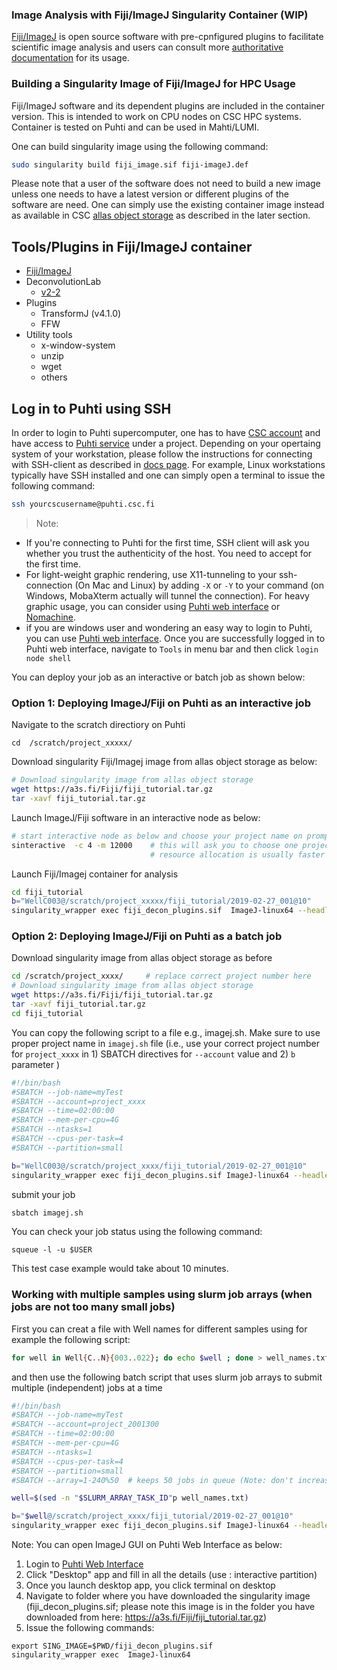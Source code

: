 ### Image Analysis with Fiji/ImageJ Singularity Container (WIP)

[Fiji/ImageJ](https://imagej.net/software/fiji/) is open source software with pre-cpnfigured plugins to facilitate scientific image analysis and users can consult more [authoritative documentation](https://imagej.net/learn/) for its usage.

### Building a Singularity Image of Fiji/ImageJ for HPC Usage

Fiji/ImageJ software and its dependent plugins are included in the container version. This is intended to work on CPU nodes on CSC HPC systems. Container is tested on Puhti and can be used in Mahti/LUMI.

One can build singularity image using the following command:

```bash
sudo singularity build fiji_image.sif fiji-imageJ.def

```
Please note that  a user of the software does not need to build a new image unless one needs to have a latest version or different plugins of the software are need. One can simply use the existing container image instead as available in CSC [allas object storage](https://docs.csc.fi/data/Allas/) as described in the later section.

## Tools/Plugins in Fiji/ImageJ container

- [Fiji/ImageJ](https://downloads.imagej.net/fiji/latest/)
- DeconvolutionLab
    - [v2-2](http://bigwww.epfl.ch/deconvolution/deconvolutionlab2)
- Plugins 
    - TransformJ (v4.1.0)
    - FFW
- Utility tools
    - x-window-system
    - unzip
    - wget
    - others


## Log in to Puhti using SSH

In order to login to Puhti supercomputer, one has to have [CSC account](https://docs.csc.fi/accounts/how-to-create-new-user-account/) and have access to [Puhti service](https://docs.csc.fi/accounts/how-to-add-service-access-for-project/) under a project. Depending on your opertaing system of your workstation, please follow the instructions for connecting with SSH-client as described in [docs page](https://docs.csc.fi/computing/connecting/). For example, Linux workstations typically have SSH installed and one can simply open a terminal to issue the following command:

```bash
ssh yourcscusername@puhti.csc.fi
```
> Note: 

 - If you're connecting to Puhti for the first time, SSH client will ask you whether you trust the authenticity of the host. You need to accept for the first time.
 - For light-weight graphic rendering, use X11-tunneling to your ssh-connection (On Mac and Linux) by adding `-X` or `-Y` to your command (on Windows, MobaXterm actually will tunnel the connection). For heavy graphic usage, you can consider using [Puhti web interface](https://docs.csc.fi/computing/webinterface/) or [Nomachine](https://docs.csc.fi/apps/nomachine/). 
 - if you are windows user and wondering an easy way to login to Puhti, you can use [Puhti web interface](https://www.puhti.csc.fi/public/login.html). Once you are successfully logged in to Puhti web interface, navigate to `Tools` in menu bar and then click  `login node shell`

You can deploy your job as an interactive or batch job as shown below:
 
### Option 1: Deploying ImageJ/Fiji on Puhti as an interactive job 

Navigate to the scratch directiory on Puhti

```
cd  /scratch/project_xxxxx/
```

Download singularity Fiji/Imagej image from allas object storage as below:

```bash
# Download singularity image from allas object storage
wget https://a3s.fi/Fiji/fiji_tutorial.tar.gz
tar -xavf fiji_tutorial.tar.gz
```

Launch  ImageJ/Fiji software in an interactive node as below:

```bash
# start interactive node as below and choose your project name on prompt
sinteractive  -c 4 -m 12000    # this will ask you to choose one project, choose project no.
                               # resource allocation is usually faster but may take sometime if interactive nodes are under heavy use
```
Launch Fiji/Imagej container for analysis

```bash
cd fiji_tutorial
b="WellC003@/scratch/project_xxxxx/fiji_tutorial/2019-02-27_001@10"    # replace correct project number for `project_xxxxx` in the path
singularity_wrapper exec fiji_decon_plugins.sif  ImageJ-linux64 --headless --console -macro ./HeadlessDeconPassedPaths.ijm $b

```

### Option 2:  Deploying ImageJ/Fiji  on Puhti as a batch job 

Download singularity image from allas object storage as before

```bash
cd /scratch/project_xxxx/     # replace correct project number here
# Download singularity image from allas object storage
wget https://a3s.fi/Fiji/fiji_tutorial.tar.gz
tar -xavf fiji_tutorial.tar.gz
cd fiji_tutorial

```

You can copy the following script to a file e.g., imagej.sh. Make sure to use proper project name in `imagej.sh` file (i.e., use your correct project number for  `project_xxxx` in 1) SBATCH directives for `--account` value and 2) `b` parameter )   

```bash
#!/bin/bash
#SBATCH --job-name=myTest
#SBATCH --account=project_xxxx
#SBATCH --time=02:00:00
#SBATCH --mem-per-cpu=4G
#SBATCH --ntasks=1
#SBATCH --cpus-per-task=4
#SBATCH --partition=small

b="WellC003@/scratch/project_xxxx/fiji_tutorial/2019-02-27_001@10"
singularity_wrapper exec fiji_decon_plugins.sif ImageJ-linux64 --headless --console -macro ./HeadlessDeconPassedPaths.ijm $b                           
```
submit your job 

```bash
sbatch imagej.sh
```
You can check your job status using the following command:

```
squeue -l -u $USER
```
This test case example would take about 10 minutes. 

### Working with multiple samples using slurm job arrays (when jobs are not too many small jobs)

First you can creat a file  with Well names for different samples using for example the following script:

```bash
for well in Well{C..N}{003..022}; do echo $well ; done > well_names.txt  # change Well names as you wish
```
and then use the following batch script that uses  slurm job arrays to submit multiple (independent) jobs at a time

```bash
#!/bin/bash
#SBATCH --job-name=myTest
#SBATCH --account=project_2001300
#SBATCH --time=02:00:00
#SBATCH --mem-per-cpu=4G
#SBATCH --ntasks=1
#SBATCH --cpus-per-task=4
#SBATCH --partition=small
#SBATCH --array=1-240%50  # keeps 50 jobs in queue (Note: don't increase this number very much)

well=$(sed -n "$SLURM_ARRAY_TASK_ID"p well_names.txt)

b="$well@/scratch/project_xxxx/fiji_tutorial/2019-02-27_001@10"
singularity_wrapper exec fiji_decon_plugins.sif ImageJ-linux64 --headless --console -macro ./HeadlessDeconPassedPaths.ijm $b   
```

Note: You can open ImageJ GUI on Puhti Web Interface as below:
1. Login to [Puhti Web Interface](https://www.puhti.csc.fi/)
2. Click "Desktop" app  and fill in all the details (use : interactive partition)
3. Once you launch desktop app, you click terminal on desktop
4. Navigate to folder where you have downloaded the singularity image (fiji_decon_plugins.sif; please note this image is in the folder you have downloaded from here: https://a3s.fi/Fiji/fiji_tutorial.tar.gz)
4. Issue the following commands:
```
export SING_IMAGE=$PWD/fiji_decon_plugins.sif
singularity_wrapper exec  ImageJ-linux64
